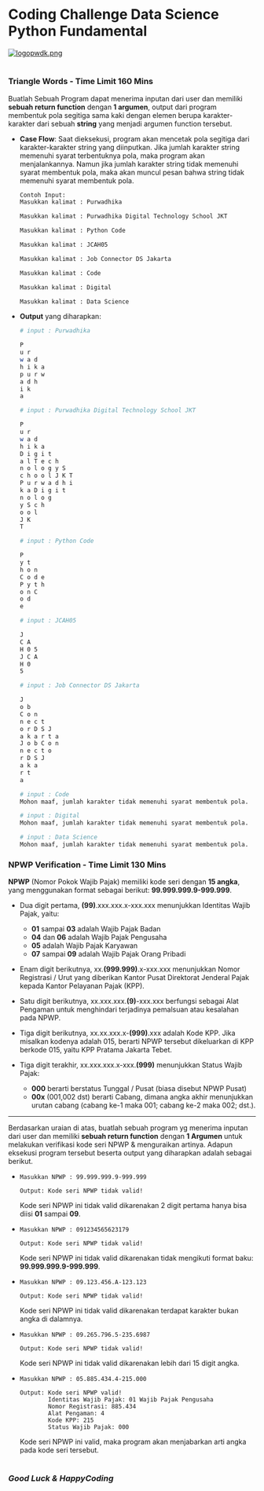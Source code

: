 # Coding Challenge Data Science Python Fundamental

[![logopwdk.png](https://i.postimg.cc/66VC3Rgx/logopwdk.png)](https://postimg.cc/s1XMHB3T)



#

### **Triangle Words - Time Limit 160 Mins**

Buatlah Sebuah Program dapat menerima inputan dari user dan memiliki __sebuah return function__ dengan __1 argumen__, output dari program membentuk pola segitiga sama kaki dengan elemen berupa karakter-karakter dari sebuah __string__ yang menjadi argumen function tersebut.

- __Case Flow__: Saat dieksekusi, program akan mencetak pola segitiga dari karakter-karakter string yang diinputkan. Jika jumlah karakter string memenuhi syarat terbentuknya pola, maka program akan menjalankannya. Namun jika jumlah karakter string tidak memenuhi syarat membentuk pola, maka akan muncul pesan bahwa string tidak memenuhi syarat membentuk pola.

    ```python
    Contoh Input:
    Masukkan kalimat : Purwadhika
    
    Masukkan kalimat : Purwadhika Digital Technology School JKT
    
    Masukkan kalimat : Python Code
    
    Masukkan kalimat : JCAH05
    
    Masukkan kalimat : Job Connector DS Jakarta 
    
    Masukkan kalimat : Code
    
    Masukkan kalimat : Digital
    
    Masukkan kalimat : Data Science
    ```

- __Output__ yang diharapkan:
  
    ```bash
    # input : Purwadhika
    
    P 
    u r     
    w a d   
    h i k a 
    p u r w 
    a d h   
    i k     
    a   

    # input : Purwadhika Digital Technology School JKT
    
    P
    u r
    w a d
    h i k a
    D i g i t
    a l T e c h
    n o l o g y S 
    c h o o l J K T
    P u r w a d h i
    k a D i g i t
    n o l o g
    y S c h
    o o l
    J K
    T

    # input : Python Code
    
    P
    y t
    h o n
    C o d e
    P y t h
    o n C
    o d
    e
    
    # input : JCAH05
    
    J
    C A
    H 0 5
    J C A
    H 0
    5
    
    # input : Job Connector DS Jakarta 
    
    J
    o b
    C o n
    n e c t
    o r D S J
    a k a r t a
    J o b C o n
    n e c t o
    r D S J
    a k a
    r t
    a
    
    # input : Code
    Mohon maaf, jumlah karakter tidak memenuhi syarat membentuk pola.
    
    # input : Digital
    Mohon maaf, jumlah karakter tidak memenuhi syarat membentuk pola.
    
    # input : Data Science
    Mohon maaf, jumlah karakter tidak memenuhi syarat membentuk pola.
    ```

### **NPWP Verification - Time Limit 130 Mins**

__NPWP__ (Nomor Pokok Wajib Pajak) memiliki kode seri dengan __15 angka__, yang menggunakan format sebagai berikut: __99.999.999.9-999.999__.

- Dua digit pertama, __(99)__.xxx.xxx.x-xxx.xxx menunjukkan Identitas Wajib Pajak, yaitu:
    - __01__ sampai __03__ adalah Wajib Pajak Badan
    - __04__ dan __06__ adalah Wajib Pajak Pengusaha
    - __05__ adalah Wajib Pajak Karyawan
    - __07__ sampai __09__ adalah Wajib Pajak Orang Pribadi

- Enam digit berikutnya, xx.__(999.999)__.x-xxx.xxx menunjukkan Nomor Registrasi / Urut yang diberikan Kantor Pusat Direktorat Jenderal Pajak kepada Kantor Pelayanan Pajak (KPP).

- Satu digit berikutnya, xx.xxx.xxx.__(9)__-xxx.xxx berfungsi sebagai Alat Pengaman untuk menghindari terjadinya pemalsuan atau kesalahan pada NPWP.

- Tiga digit berikutnya, xx.xx.xxx.x-__(999)__.xxx adalah Kode KPP. Jika misalkan kodenya adalah 015, berarti NPWP tersebut dikeluarkan di KPP berkode 015, yaitu KPP Pratama Jakarta Tebet.

- Tiga digit terakhir, xx.xxx.xxx.x-xxx.__(999)__ menunjukkan Status Wajib Pajak:
    - __000__ berarti berstatus Tunggal / Pusat (biasa disebut NPWP Pusat)
    - __00x__ (001,002 dst) berarti Cabang, dimana angka akhir menunjukkan urutan cabang (cabang ke-1 maka 001; cabang ke-2 maka 002; dst.).

<hr>

Berdasarkan uraian di atas, buatlah sebuah program yg menerima inputan dari user dan memiliki __sebuah return function__ dengan __1 Argumen__ untuk melakukan verifikasi kode seri NPWP & menguraikan artinya. Adapun eksekusi program tersebut beserta output yang diharapkan adalah sebagai berikut.

- ```Masukkan NPWP : 99.999.999.9-999.999```
    ```
    Output: Kode seri NPWP tidak valid!
    ```
    Kode seri NPWP ini tidak valid dikarenakan 2 digit pertama hanya bisa diisi __01__ sampai __09__.

- ```Masukkan NPWP : 091234565623179```
    ```
    Output: Kode seri NPWP tidak valid!
    ```
    Kode seri NPWP ini tidak valid dikarenakan tidak mengikuti format baku: __99.999.999.9-999.999__.

- ```Masukkan NPWP : 09.123.456.A-123.123```
    ```
    Output: Kode seri NPWP tidak valid!
    ```
    Kode seri NPWP ini tidak valid dikarenakan terdapat karakter bukan angka di dalamnya.
    
- ```Masukkan NPWP : 09.265.796.5-235.6987```
    ```
    Output: Kode seri NPWP tidak valid!
    ```
    Kode seri NPWP ini tidak valid dikarenakan lebih dari 15 digit angka.

- ```Masukkan NPWP : 05.885.434.4-215.000```
    ```
    Output: Kode seri NPWP valid!
            Identitas Wajib Pajak: 01 Wajib Pajak Pengusaha
            Nomor Registrasi: 885.434
            Alat Pengaman: 4
            Kode KPP: 215
            Status Wajib Pajak: 000
    ```
    Kode seri NPWP ini valid, maka program akan menjabarkan arti angka pada kode seri tersebut.


#

### *__Good Luck & HappyCoding__* 
